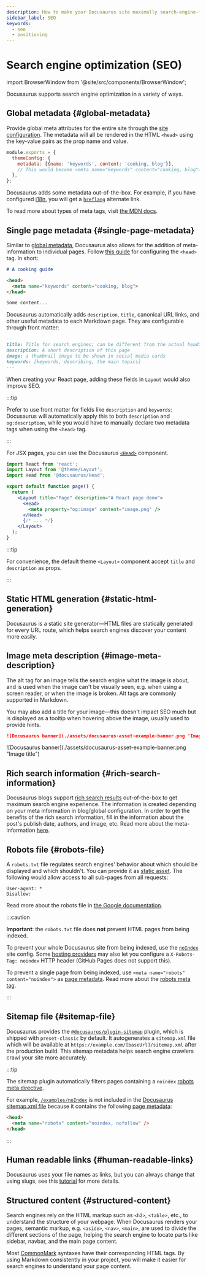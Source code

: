 ```yaml
---
description: How to make your Docusaurus site maximally search-engine-friendly.
sidebar_label: SEO
keywords:
  - seo
  - positioning
---
```


# Search engine optimization (SEO)

import BrowserWindow from '@site/src/components/BrowserWindow';

Docusaurus supports search engine optimization in a variety of ways.

## Global metadata {#global-metadata}

Provide global meta attributes for the entire site through the [site configuration](./configuration.md#site-metadata). The metadata will all be rendered in the HTML `<head>` using the key-value pairs as the prop name and value.

```js title="docusaurus.config.js"
module.exports = {
  themeConfig: {
    metadata: [{name: 'keywords', content: 'cooking, blog'}],
    // This would become <meta name="keywords" content="cooking, blog"> in the generated HTML
  },
};
```

Docusaurus adds some metadata out-of-the-box. For example, if you have configured [i18n](./i18n/i18n-introduction.md), you will get a [`hreflang`](https://developers.google.com/search/docs/advanced/crawling/localized-versions) alternate link.

To read more about types of meta tags, visit [the MDN docs](https://developer.mozilla.org/en-US/docs/Web/HTML/Element/meta).

## Single page metadata {#single-page-metadata}

Similar to [global metadata](#global-metadata), Docusaurus also allows for the addition of meta-information to individual pages. Follow [this guide](./guides/markdown-features/markdown-features-head-metadata.mdx) for configuring the `<head>` tag. In short:

```md title="my-markdown-page.md"
# A cooking guide

<head>
  <meta name="keywords" content="cooking, blog">
</head>

Some content...
```

Docusaurus automatically adds `description`, `title`, canonical URL links, and other useful metadata to each Markdown page. They are configurable through front matter:

```md
---
title: Title for search engines; can be different from the actual heading
description: A short description of this page
image: a thumbnail image to be shown in social media cards
keywords: [keywords, describing, the main topics]
---
```

When creating your React page, adding these fields in `Layout` would also improve SEO.

:::tip

Prefer to use front matter for fields like `description` and `keywords`: Docusaurus will automatically apply this to both `description` and `og:description`, while you would have to manually declare two metadata tags when using the `<head>` tag.

:::

For JSX pages, you can use the Docusaurus [`<Head>`](docusaurus-core.md#head) component.

```jsx title="my-react-page.jsx"
import React from 'react';
import Layout from '@theme/Layout';
import Head from '@docusaurus/Head';

export default function page() {
  return (
    <Layout title="Page" description="A React page demo">
      <Head>
        <meta property="og:image" content="image.png" />
      </Head>
      {/* ... */}
    </Layout>
  );
}
```

:::tip

For convenience, the default theme `<Layout>` component accept `title` and `description` as props.

:::

## Static HTML generation {#static-html-generation}

Docusaurus is a static site generator—HTML files are statically generated for every URL route, which helps search engines discover your content more easily.

## Image meta description {#image-meta-description}

The alt tag for an image tells the search engine what the image is about, and is used when the image can't be visually seen, e.g. when using a screen reader, or when the image is broken. Alt tags are commonly supported in Markdown.

You may also add a title for your image—this doesn't impact SEO much but is displayed as a tooltip when hovering above the image, usually used to provide hints.

```md
![Docusaurus banner](./assets/docusaurus-asset-example-banner.png 'Image title')
```

<BrowserWindow>
  ![Docusaurus banner](./assets/docusaurus-asset-example-banner.png "Image title")
</BrowserWindow>

## Rich search information {#rich-search-information}

Docusaurus blogs support [rich search results](https://search.google.com/test/rich-results) out-of-the-box to get maximum search engine experience. The information is created depending on your meta information in blog/global configuration. In order to get the benefits of the rich search information, fill in the information about the post's publish date, authors, and image, etc. Read more about the meta-information [here](./blog.mdx).

## Robots file {#robots-file}

A `robots.txt` file regulates search engines' behavior about which should be displayed and which shouldn't. You can provide it as [static asset](./static-assets.md). The following would allow access to all sub-pages from all requests:

```text title="static/robots.txt"
User-agent: *
Disallow:
```

Read more about the robots file in [the Google documentation](https://developers.google.com/search/docs/advanced/robots/intro).

:::caution

**Important**: the `robots.txt` file does **not** prevent HTML pages from being indexed.

To prevent your whole Docusaurus site from being indexed, use the [`noIndex`](./api/docusaurus.config.js.md#noIndex) site config. Some [hosting providers](./deployment.mdx) may also let you configure a `X-Robots-Tag: noindex` HTTP header (GitHub Pages does not support this).

To prevent a single page from being indexed, use `<meta name="robots" content="noindex">` as [page metadata](#single-page-metadata). Read more about the [robots meta tag](https://developers.google.com/search/docs/advanced/robots/robots_meta_tag).

:::

## Sitemap file {#sitemap-file}

Docusaurus provides the [`@docusaurus/plugin-sitemap`](./api/plugins/plugin-sitemap.md) plugin, which is shipped with `preset-classic` by default. It autogenerates a `sitemap.xml` file which will be available at `https://example.com/[baseUrl]/sitemap.xml` after the production build. This sitemap metadata helps search engine crawlers crawl your site more accurately.

:::tip

The sitemap plugin automatically filters pages containing a `noindex` [robots meta directive](https://developers.google.com/search/docs/advanced/robots/robots_meta_tag).

For example, [`/examples/noIndex`](/examples/noIndex) is not included in the [Docusaurus sitemap.xml file](pathname:///sitemap.xml) because it contains the following [page metadata](#single-page-metadata):

```html
<head>
  <meta name="robots" content="noindex, nofollow" />
</head>
```

:::

## Human readable links {#human-readable-links}

Docusaurus uses your file names as links, but you can always change that using slugs, see this [tutorial](./guides/docs/docs-introduction.md#document-id) for more details.

## Structured content {#structured-content}

Search engines rely on the HTML markup such as `<h2>`, `<table>`, etc., to understand the structure of your webpage. When Docusaurus renders your pages, semantic markup, e.g. `<aside>`, `<nav>`, `<main>`, are used to divide the different sections of the page, helping the search engine to locate parts like sidebar, navbar, and the main page content.

Most [CommonMark](https://spec.commonmark.org/0.30/#atx-headings) syntaxes have their corresponding HTML tags. By using Markdown consistently in your project, you will make it easier for search engines to understand your page content.
